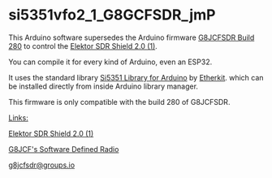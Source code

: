 # si5351vfo2_1_G8GCFSDR_jmP

This Arduino software supersedes the Arduino firmware [G8JCFSDR Build 280](http://www.g8jcf.uk/g8jcfsdr_drt1/g8jcfsdr_download.htm) to control the [Elektor SDR Shield 2.0 (1)](https://www.elektormagazine.com/magazine/elektor-201807/41737).

You can compile it for every kind of Arduino, even an ESP32.

It uses the standard library [Si5351 Library for Arduino](https://github.com/etherkit/Si5351Arduino) by [Etherkit](https://github.com/etherkit/). which can be installed directly from inside Arduino library manager.

This firmware is only compatible with the build 280 of G8JCFSDR.

<u>Links:</u>

[Elektor SDR Shield 2.0 (1)](https://www.elektormagazine.com/magazine/elektor-201807/41737)

[G8JCF's Software Defined Radio](http://www.g8jcf.uk/index.htm)

[g8jcfsdr@groups.io](https://groups.io/g/g8jcfsdr)



